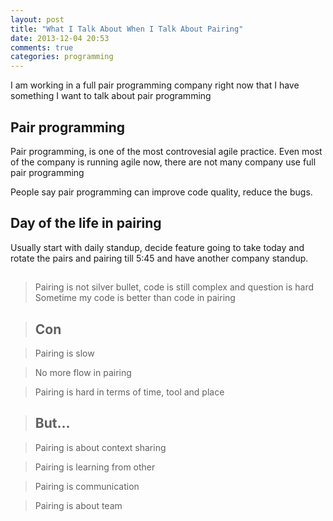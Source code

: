 ```yaml
---
layout: post
title: "What I Talk About When I Talk About Pairing"
date: 2013-12-04 20:53
comments: true
categories: programming
---
```


I am working in a full pair programming company right now that I have something I want to talk about pair programming

## Pair programming

Pair programming, is one of the most controvesial agile practice.
Even most of the company is running agile now, there are not many company use full pair programming

People say pair programming can improve code quality, reduce the bugs.

## Day of the life in pairing

Usually start with daily standup, decide feature going to take today and rotate the pairs
and pairing till 5:45 and have another company standup.

## 

> Pairing is not silver bullet, code is still complex and question is hard
> Sometime my code is better than code in pairing

> ## Con

> Pairing is slow

> No more flow in pairing

> Pairing is hard in terms of time, tool and place

> ## But...

> Pairing is about context sharing

> Pairing is learning from other

> Pairing is communication

> Pairing is about team
